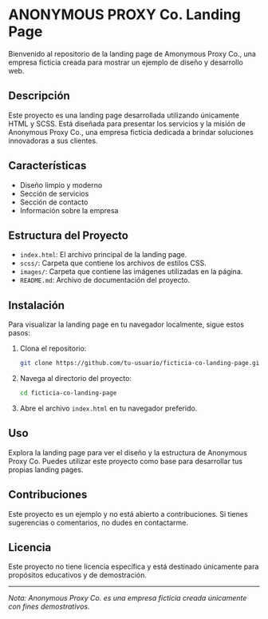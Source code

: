 # ANONYMOUS PROXY Co. Landing Page

Bienvenido al repositorio de la landing page de Amonymous Proxy Co., una empresa ficticia creada para mostrar un ejemplo de diseño y desarrollo web.

## Descripción

Este proyecto es una landing page desarrollada utilizando únicamente HTML y SCSS. Está diseñada para presentar los servicios y la misión de Anonymous Proxy Co., una empresa ficticia dedicada a brindar soluciones innovadoras a sus clientes.

## Características

- Diseño limpio y moderno
- Sección de servicios
- Sección de contacto
- Información sobre la empresa

## Estructura del Proyecto

- `index.html`: El archivo principal de la landing page.
- `scss/`: Carpeta que contiene los archivos de estilos CSS.
- `images/`: Carpeta que contiene las imágenes utilizadas en la página.
- `README.md`: Archivo de documentación del proyecto.

## Instalación

Para visualizar la landing page en tu navegador localmente, sigue estos pasos:

1. Clona el repositorio:
    ```bash
    git clone https://github.com/tu-usuario/ficticia-co-landing-page.git
    ```
2. Navega al directorio del proyecto:
    ```bash
    cd ficticia-co-landing-page
    ```
3. Abre el archivo `index.html` en tu navegador preferido.

## Uso

Explora la landing page para ver el diseño y la estructura de Anonymous Proxy Co. Puedes utilizar este proyecto como base para desarrollar tus propias landing pages.

## Contribuciones

Este proyecto es un ejemplo y no está abierto a contribuciones. Si tienes sugerencias o comentarios, no dudes en contactarme.

## Licencia

Este proyecto no tiene licencia específica y está destinado únicamente para propósitos educativos y de demostración.

---

*Nota: Anonymous Proxy Co. es una empresa ficticia creada únicamente con fines demostrativos.*